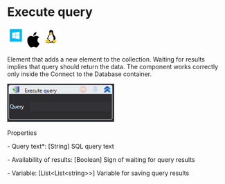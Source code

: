 # Execute query

![](<../../../.gitbook/assets/image (249).png>)

Element that adds a new element to the collection. Waiting for results implies that query should return the data. The component works correctly only inside the Connect to the Database container.

![](<../../../.gitbook/assets/1 (7).png>)

Properties

&#x20;\- Query text\*: \[String] SQL query text

&#x20;\- Availability of results: \[Boolean] Sign of waiting for query results

&#x20;\- Variable: \[List\<List\<string>>] Variable for saving query results
